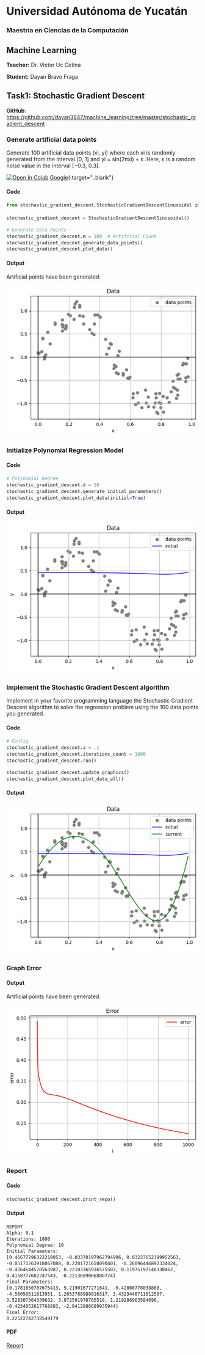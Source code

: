 # Universidad Autónoma de Yucatán

### Maestría en Ciencias de la Computación

## Machine Learning

**Teacher:** Dr. Victor Uc Cetina

**Student:** Dayan Bravo Fraga

## Task1: Stochastic Gradient Descent

**GitHub**: https://github.com/dayan3847/machine_learning/tree/master/stochastic_gradient_descent

### Generate artificial data points

Generate 100 artificial data points (xi, yi) where each xi is randomly generated from the interval [0, 1]
and yi = sin(2πxi) + ε. Here, ε is a random noise value in the interval [−0.3, 0.3].

[![Open In Colab](https://colab.research.google.com/assets/colab-badge.svg)](https://colab.research.google.com/github/dayan3847/machine_learning/blob/master/stochastic_gradient_descent/colab/generate_artificial_data_points.ipynb)
[Google](https://www.google.com){:target="_blank"}


#### Code

```python
from stochastic_gradient_descent.StochasticGradientDescentSinusoidal import StochasticGradientDescentSinusoidal

stochastic_gradient_descent = StochasticGradientDescentSinusoidal()
```

```python
# Generate Data Points
stochastic_gradient_descent.m = 100  # Artificial Count
stochastic_gradient_descent.generate_data_points()
stochastic_gradient_descent.plot_data()
```

#### Output

Artificial points have been generated:

![](img/output1.png)

### Initialize Polynomial Regression Model

#### Code

```python
# Polynomial Degree
stochastic_gradient_descent.d = 10
stochastic_gradient_descent.generate_initial_parameters()
stochastic_gradient_descent.plot_data(initial=True)
```

#### Output

![](img/output2.png)

### Implement the Stochastic Gradient Descent algorithm

Implement in your favorite programming language the Stochastic Gradient Descent algorithm to solve the regression
problem using the 100 data points you generated.

#### Code

```python
# Config
stochastic_gradient_descent.a = .1
stochastic_gradient_descent.iterations_count = 1000
stochastic_gradient_descent.run()
```

```python
stochastic_gradient_descent.update_graphics()
stochastic_gradient_descent.plot_data_all()
```

#### Output

![](img/output3.png)

### Graph Error

#### Output

Artificial points have been generated:

![](img/output4.png)

### Report

#### Code

```python
stochastic_gradient_descent.print_repo()
```

#### Output

    REPORT
    Alpha: 0.1
    Iterations: 1000
    Polynomial Degree: 10
    Initial Parameters:
    [0.46677296322219053, -0.03370197962794996, 0.03227652399952563, -0.05173263918867088, 0.2281721658090401, -0.26096446892334024, -0.4364644570563987, 0.22103365936575503, 0.11975197140330462, 0.4158777602247543, -0.2213609066880774]
    Final Parameters:
    [0.1781850707675413, 5.21901677271641, -9.42800778038868, -4.58050511813951, 1.2653788988816317, 3.4329440711012507, 3.528307364339632, 3.072591978765518, 1.219286963584696, -0.4234852617768883, -2.9412886689935944]
    Final Error:
    0.22522742738549179

#### PDF

[Report](doc/reportStochasticGradientDescentSinusoidal.pdf)
